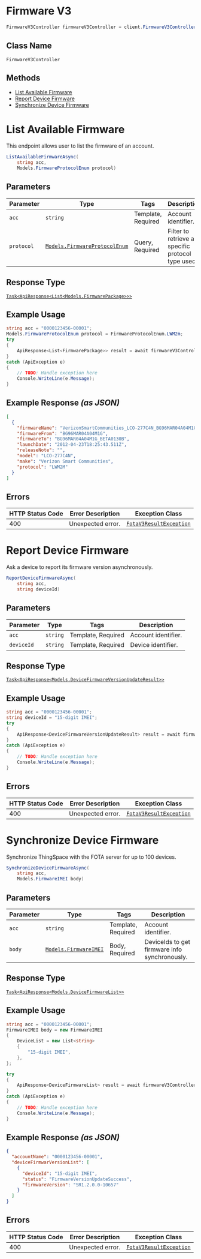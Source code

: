 # Firmware V3

```csharp
FirmwareV3Controller firmwareV3Controller = client.FirmwareV3Controller;
```

## Class Name

`FirmwareV3Controller`

## Methods

* [List Available Firmware](../../doc/controllers/firmware-v3.md#list-available-firmware)
* [Report Device Firmware](../../doc/controllers/firmware-v3.md#report-device-firmware)
* [Synchronize Device Firmware](../../doc/controllers/firmware-v3.md#synchronize-device-firmware)


# List Available Firmware

This endpoint allows user to list the firmware of an account.

```csharp
ListAvailableFirmwareAsync(
    string acc,
    Models.FirmwareProtocolEnum protocol)
```

## Parameters

| Parameter | Type | Tags | Description |
|  --- | --- | --- | --- |
| `acc` | `string` | Template, Required | Account identifier. |
| `protocol` | [`Models.FirmwareProtocolEnum`](../../doc/models/firmware-protocol-enum.md) | Query, Required | Filter to retrieve a specific protocol type used. |

## Response Type

[`Task<ApiResponse<List<Models.FirmwarePackage>>>`](../../doc/models/firmware-package.md)

## Example Usage

```csharp
string acc = "0000123456-00001";
Models.FirmwareProtocolEnum protocol = FirmwareProtocolEnum.LWM2m;
try
{
    ApiResponse<List<FirmwarePackage>> result = await firmwareV3Controller.ListAvailableFirmwareAsync(acc, protocol);
}
catch (ApiException e)
{
    // TODO: Handle exception here
    Console.WriteLine(e.Message);
}
```

## Example Response *(as JSON)*

```json
[
  {
    "firmwareName": "VerizonSmartCommunities_LCO-277C4N_BG96MAR04A04M1G_BG96MAR04A04M1G_BETA0130B",
    "firmwareFrom": "BG96MAR04A04M1G",
    "firmwareTo": "BG96MAR04A04M1G_BETA0130B",
    "launchDate": "2012-04-23T18:25:43.511Z",
    "releaseNote": "",
    "model": "LCO-277C4N",
    "make": "Verizon Smart Communities",
    "protocol": "LWM2M"
  }
]
```

## Errors

| HTTP Status Code | Error Description | Exception Class |
|  --- | --- | --- |
| 400 | Unexpected error. | [`FotaV3ResultException`](../../doc/models/fota-v3-result-exception.md) |


# Report Device Firmware

Ask a device to report its firmware version asynchronously.

```csharp
ReportDeviceFirmwareAsync(
    string acc,
    string deviceId)
```

## Parameters

| Parameter | Type | Tags | Description |
|  --- | --- | --- | --- |
| `acc` | `string` | Template, Required | Account identifier. |
| `deviceId` | `string` | Template, Required | Device identifier. |

## Response Type

[`Task<ApiResponse<Models.DeviceFirmwareVersionUpdateResult>>`](../../doc/models/device-firmware-version-update-result.md)

## Example Usage

```csharp
string acc = "0000123456-00001";
string deviceId = "15-digit IMEI";
try
{
    ApiResponse<DeviceFirmwareVersionUpdateResult> result = await firmwareV3Controller.ReportDeviceFirmwareAsync(acc, deviceId);
}
catch (ApiException e)
{
    // TODO: Handle exception here
    Console.WriteLine(e.Message);
}
```

## Errors

| HTTP Status Code | Error Description | Exception Class |
|  --- | --- | --- |
| 400 | Unexpected error. | [`FotaV3ResultException`](../../doc/models/fota-v3-result-exception.md) |


# Synchronize Device Firmware

Synchronize ThingSpace with the FOTA server for up to 100 devices.

```csharp
SynchronizeDeviceFirmwareAsync(
    string acc,
    Models.FirmwareIMEI body)
```

## Parameters

| Parameter | Type | Tags | Description |
|  --- | --- | --- | --- |
| `acc` | `string` | Template, Required | Account identifier. |
| `body` | [`Models.FirmwareIMEI`](../../doc/models/firmware-imei.md) | Body, Required | DeviceIds to get firmware info synchronously. |

## Response Type

[`Task<ApiResponse<Models.DeviceFirmwareList>>`](../../doc/models/device-firmware-list.md)

## Example Usage

```csharp
string acc = "0000123456-00001";
FirmwareIMEI body = new FirmwareIMEI
{
    DeviceList = new List<string>
    {
        "15-digit IMEI",
    },
};

try
{
    ApiResponse<DeviceFirmwareList> result = await firmwareV3Controller.SynchronizeDeviceFirmwareAsync(acc, body);
}
catch (ApiException e)
{
    // TODO: Handle exception here
    Console.WriteLine(e.Message);
}
```

## Example Response *(as JSON)*

```json
{
  "accountName": "0000123456-00001",
  "deviceFirmwarVersionList": [
    {
      "deviceId": "15-digit IMEI",
      "status": "FirmwareVersionUpdateSuccess",
      "firmwareVersion": "SR1.2.0.0-10657"
    }
  ]
}
```

## Errors

| HTTP Status Code | Error Description | Exception Class |
|  --- | --- | --- |
| 400 | Unexpected error. | [`FotaV3ResultException`](../../doc/models/fota-v3-result-exception.md) |

